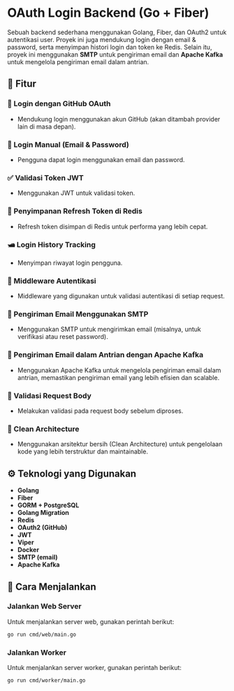 # OAuth Login Backend (Go + Fiber)

Sebuah backend sederhana menggunakan Golang, Fiber, dan OAuth2 untuk autentikasi user. Proyek ini juga mendukung login dengan email & password, serta menyimpan histori login dan token ke Redis. Selain itu, proyek ini menggunakan **SMTP** untuk pengiriman email dan **Apache Kafka** untuk mengelola pengiriman email dalam antrian.

## 🧹 Fitur

### 🔐 Login dengan GitHub OAuth

- Mendukung login menggunakan akun GitHub (akan ditambah provider lain di masa depan).

### 🔐 Login Manual (Email & Password)

- Pengguna dapat login menggunakan email dan password.

### ✅ Validasi Token JWT

- Menggunakan JWT untuk validasi token.

### 📂 Penyimpanan Refresh Token di Redis

- Refresh token disimpan di Redis untuk performa yang lebih cepat.

### 🛥️ Login History Tracking

- Menyimpan riwayat login pengguna.

### 🔁 Middleware Autentikasi

- Middleware yang digunakan untuk validasi autentikasi di setiap request.

### 📧 Pengiriman Email Menggunakan SMTP

- Menggunakan SMTP untuk mengirimkan email (misalnya, untuk verifikasi atau reset password).

### 🔄 Pengiriman Email dalam Antrian dengan Apache Kafka

- Menggunakan Apache Kafka untuk mengelola pengiriman email dalam antrian, memastikan pengiriman email yang lebih efisien dan scalable.

### 🧪 Validasi Request Body

- Melakukan validasi pada request body sebelum diproses.

### 🧱 Clean Architecture

- Menggunakan arsitektur bersih (Clean Architecture) untuk pengelolaan kode yang lebih terstruktur dan maintainable.

## ⚙️ Teknologi yang Digunakan

- **Golang**
- **Fiber**
- **GORM + PostgreSQL**
- **Golang Migration**
- **Redis**
- **OAuth2 (GitHub)**
- **JWT**
- **Viper**
- **Docker**
- **SMTP (email)**
- **Apache Kafka**

## 🏃 Cara Menjalankan

### Jalankan Web Server

Untuk menjalankan server web, gunakan perintah berikut:

```bash
go run cmd/web/main.go
```

### Jalankan Worker

Untuk menjalankan server worker, gunakan perintah berikut:

```bash
go run cmd/worker/main.go
```
